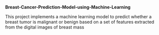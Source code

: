 **Breast-Cancer-Prediction-Model-using-Machine-Learning**

This project implements a machine learning model to predict whether a breast tumor is malignant or benign based on a set of features extracted from the digital images of breast mass
